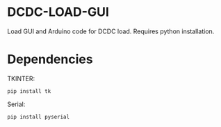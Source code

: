 # DCDC-LOAD-GUI
Load GUI and Arduino code for DCDC load. Requires python installation. 


# Dependencies
TKINTER:
```
pip install tk
```
Serial: 
```
pip install pyserial
```
